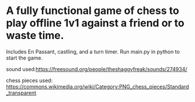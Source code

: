 # A fully functional game of chess to play offline 1v1 against a friend or to waste time. 
Includes En Passant, castling, and a turn timer.
Run main.py in python to start the game.

sound used:https://freesound.org/people/theshaggyfreak/sounds/274934/

chess pieces used: https://commons.wikimedia.org/wiki/Category:PNG_chess_pieces/Standard_transparent
